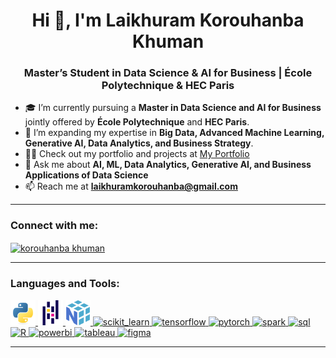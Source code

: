 <h1 align="center">Hi 👋, I'm Laikhuram Korouhanba Khuman</h1>
<h3 align="center">Master’s Student in Data Science & AI for Business | École Polytechnique & HEC Paris</h3>

- 🎓 I’m currently pursuing a **Master in Data Science and AI for Business** jointly offered by **École Polytechnique** and **HEC Paris**.  
- 🚀 I’m expanding my expertise in **Big Data, Advanced Machine Learning, Generative AI, Data Analytics, and Business Strategy**.  
- 👨‍💻 Check out my portfolio and projects at [My Portfolio](https://laikhuramkorouhanba.github.io/MY_PORTFOLIO/)  
- 💬 Ask me about **AI, ML, Data Analytics, Generative AI, and Business Applications of Data Science**  
- 📫 Reach me at **laikhuramkorouhanba@gmail.com**  

---

<h3 align="left">Connect with me:</h3>
<p align="left">
<a href="https://www.linkedin.com/in/korouhanbakhuman/" target="blank"><img align="center" src="https://raw.githubusercontent.com/rahuldkjain/github-profile-readme-generator/master/src/images/icons/Social/linked-in-alt.svg" alt="korouhanba khuman" height="30" width="40" /></a>
</p>

---

<h3 align="left">Languages and Tools:</h3>
<p align="left"> 
<a href="https://www.python.org" target="_blank" rel="noreferrer"> <img src="https://raw.githubusercontent.com/devicons/devicon/master/icons/python/python-original.svg" alt="python" width="40" height="40"/> </a> 
<a href="https://pandas.pydata.org/" target="_blank" rel="noreferrer"> <img src="https://raw.githubusercontent.com/devicons/devicon/2ae2a900d2f041da66e950e4d48052658d850630/icons/pandas/pandas-original.svg" alt="pandas" width="40" height="40"/> </a> 
<a href="https://numpy.org/" target="_blank" rel="noreferrer"> <img src="https://raw.githubusercontent.com/devicons/devicon/master/icons/numpy/numpy-original.svg" alt="numpy" width="40" height="40"/> </a>
<a href="https://scikit-learn.org/" target="_blank" rel="noreferrer"> <img src="https://upload.wikimedia.org/wikipedia/commons/0/05/Scikit_learn_logo_small.svg" alt="scikit_learn" width="40" height="40"/> </a> 
<a href="https://www.tensorflow.org" target="_blank" rel="noreferrer"> <img src="https://www.vectorlogo.zone/logos/tensorflow/tensorflow-icon.svg" alt="tensorflow" width="40" height="40"/> </a> 
<a href="https://pytorch.org/" target="_blank" rel="noreferrer"> <img src="https://www.vectorlogo.zone/logos/pytorch/pytorch-icon.svg" alt="pytorch" width="40" height="40"/> </a>
<a href="https://spark.apache.org/" target="_blank" rel="noreferrer"> <img src="https://upload.wikimedia.org/wikipedia/commons/f/f3/Apache_Spark_logo.svg" alt="spark" width="80" height="40"/> </a>
<a href="https://www.sql.org/" target="_blank" rel="noreferrer"> <img src="https://www.svgrepo.com/show/331760/sql-database-generic.svg" alt="sql" width="40" height="40"/> </a>
<a href="https://www.r-project.org/" target="_blank" rel="noreferrer"> <img src="https://www.r-project.org/logo/Rlogo.png" alt="R" width="40" height="40"/> </a>
<a href="https://powerbi.microsoft.com/" target="_blank" rel="noreferrer"> <img src="https://img.icons8.com/color/452/power-bi.png" alt="powerbi" width="40" height="40"/> </a>
<a href="https://www.tableau.com/" target="_blank" rel="noreferrer"> <img src="https://cdn.worldvectorlogo.com/logos/tableau-software.svg" alt="tableau" width="40" height="40"/> </a>
<a href="https://www.figma.com/" target="_blank" rel="noreferrer"> <img src="https://www.vectorlogo.zone/logos/figma/figma-icon.svg" alt="figma" width="40" height="40"/> </a> 
</p>

---
